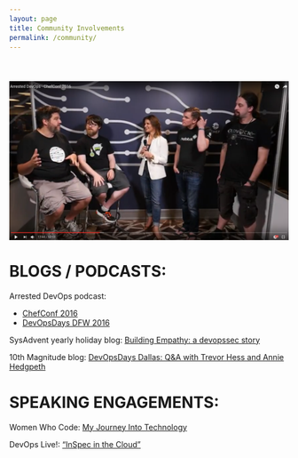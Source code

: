 ```yaml
---
layout: page
title: Community Involvements
permalink: /community/
---
```

<img src='/assets/article_images/community/chefconfado.png' style='display: block; margin-left: auto; margin-right: auto; padding-top: 40px' />


# BLOGS / PODCASTS:
Arrested DevOps podcast: 
 - [ChefConf 2016](https://www.youtube.com/watch?v=U7i4JE4Zk7w&t=578s)
 - [DevOpsDays DFW 2016](https://www.arresteddevops.com/devopsdays-dfw-2016/)

SysAdvent yearly holiday blog: [Building Empathy: a devopssec story](buff.ly/2gRAtHs)

10th Magnitude blog: [DevOpsDays Dallas: Q&A with Trevor Hess and Annie Hedgpeth](http://www.10thmagnitude.com/tech-blog/devopsdays-dallas/)

# SPEAKING ENGAGEMENTS:
Women Who Code: [My Journey Into Technology](https://twitter.com/WWCodeDFW/status/807033959188086785)

 DevOps Live!: [“InSpec in the Cloud”](https://www.youtube.com/watch?v=Y9kqolVaMOA)

